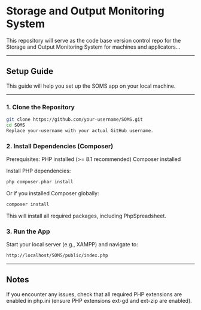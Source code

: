 # Storage and Output Monitoring System

This repository will serve as the code base version control repo for the Storage and Output Monitoring System for machines and applicators...

---

## Setup Guide 

This guide will help you set up the SOMS app on your local machine.

---

### 1. Clone the Repository

```bash
git clone https://github.com/your-username/SOMS.git
cd SOMS
Replace your-username with your actual GitHub username.
```

### 2. Install Dependencies (Composer)
Prerequisites:
PHP installed (>= 8.1 recommended)
Composer installed

Install PHP dependencies:
```bash
php composer.phar install
```

Or if you installed Composer globally:
```bash
composer install
```
This will install all required packages, including PhpSpreadsheet.

### 3. Run the App
Start your local server (e.g., XAMPP) and navigate to:
```bash
http://localhost/SOMS/public/index.php
```

---

## Notes
If you encounter any issues, check that all required PHP extensions are enabled in php.ini (ensure PHP extensions ext-gd and ext-zip are enabled).